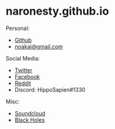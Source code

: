 # naronesty.github.io

Personal:

* [Github](https://github.com/naronesty/)
* [noakai@gmail.com](https://mail.google.com/mail/?view=cm&fs=1&to=noakai@gmail.com)

Social Media:
* [Twitter](https://twitter.com/naronesty)
* [Facebook](https://www.facebook.com/naronesty/)
* [Reddit](https://www.reddit.com/user/Hippo_Sapien)
* Discord: HippoSapien#1330

Misc:

* [Soundcloud](https://soundcloud.com/noakai-aronesty)
* [Black Holes](http://moe.stuy.edu/~naronesty20/Final_Project.html)
